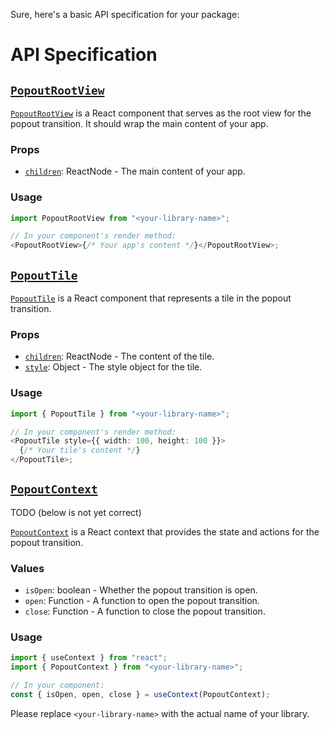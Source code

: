 Sure, here's a basic API specification for your package:

# API Specification

## [`PopoutRootView`](command:_github.copilot.openSymbolInFile?%5B%22package%2Fsrc%2Fcomponents%2FPopoutRootView.tsx%22%2C%22PopoutRootView%22%5D "package/src/components/PopoutRootView.tsx")

[`PopoutRootView`](command:_github.copilot.openSymbolInFile?%5B%22package%2Fsrc%2Fcomponents%2FPopoutRootView.tsx%22%2C%22PopoutRootView%22%5D "package/src/components/PopoutRootView.tsx") is a React component that serves as the root view for the popout transition. It should wrap the main content of your app.

### Props

- [`children`](command:_github.copilot.openSymbolInFile?%5B%22package%2Fsrc%2Fcomponents%2FPopoutRootView.tsx%22%2C%22children%22%5D "package/src/components/PopoutRootView.tsx"): ReactNode - The main content of your app.

### Usage

```typescript
import PopoutRootView from "<your-library-name>";

// In your component's render method:
<PopoutRootView>{/* Your app's content */}</PopoutRootView>;
```

## [`PopoutTile`](command:_github.copilot.openSymbolInFile?%5B%22package%2Fsrc%2Fcomponents%2FPopoutTile.tsx%22%2C%22PopoutTile%22%5D "package/src/components/PopoutTile.tsx")

[`PopoutTile`](command:_github.copilot.openSymbolInFile?%5B%22package%2Fsrc%2Fcomponents%2FPopoutTile.tsx%22%2C%22PopoutTile%22%5D "package/src/components/PopoutTile.tsx") is a React component that represents a tile in the popout transition.

### Props

- [`children`](command:_github.copilot.openSymbolInFile?%5B%22package%2Fsrc%2Fcomponents%2FPopoutRootView.tsx%22%2C%22children%22%5D "package/src/components/PopoutRootView.tsx"): ReactNode - The content of the tile.
- [`style`](command:_github.copilot.openSymbolInFile?%5B%22package%2Fsrc%2Fcomponents%2FPopoutTile.tsx%22%2C%22style%22%5D "package/src/components/PopoutTile.tsx"): Object - The style object for the tile.

### Usage

```typescript
import { PopoutTile } from "<your-library-name>";

// In your component's render method:
<PopoutTile style={{ width: 100, height: 100 }}>
  {/* Your tile's content */}
</PopoutTile>;
```

## [`PopoutContext`](command:_github.copilot.openSymbolInFile?%5B%22package%2Fsrc%2Fcomponents%2FPopoutRootView.tsx%22%2C%22PopoutContext%22%5D "package/src/components/PopoutRootView.tsx")

TODO (below is not yet correct)

[`PopoutContext`](command:_github.copilot.openSymbolInFile?%5B%22package%2Fsrc%2Fcomponents%2FPopoutRootView.tsx%22%2C%22PopoutContext%22%5D "package/src/components/PopoutRootView.tsx") is a React context that provides the state and actions for the popout transition.

### Values

- `isOpen`: boolean - Whether the popout transition is open.
- `open`: Function - A function to open the popout transition.
- `close`: Function - A function to close the popout transition.

### Usage

```typescript
import { useContext } from "react";
import { PopoutContext } from "<your-library-name>";

// In your component:
const { isOpen, open, close } = useContext(PopoutContext);
```

Please replace `<your-library-name>` with the actual name of your library.
